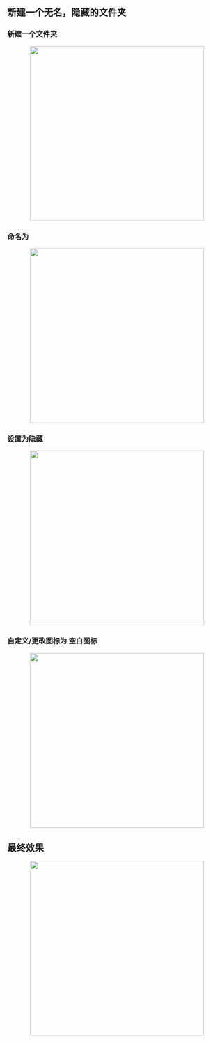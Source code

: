 ## 新建一个无名，隐藏的文件夹


### 新建一个文件夹

<p align="center"><img src="https://cdn.jsdelivr.net/gh/zb9678/img@main/up1/03.01:16:34:20.png" style="width:400px;"></p>

### 命名为

<p align="center"><img src="https://cdn.jsdelivr.net/gh/zb9678/img@main/up1/03.01:16:37:25.png" style="width:400px;"></p>

### 设置为隐藏

<p align="center"><img src="https://cdn.jsdelivr.net/gh/zb9678/img@main/up1/03.01:16:39:16.png" style="width:400px;"></p>

### 自定义/更改图标为 空白图标


<p align="center"><img src="https://cdn.jsdelivr.net/gh/zb9678/img@main/up1/03.01:16:59:35.png" style="width:400px;"></p>


## 最终效果

<p align="center"><img src="https://cdn.jsdelivr.net/gh/zb9678/img@main/up1/03.01:16:43:22.png" style="width:400px;"></p>



